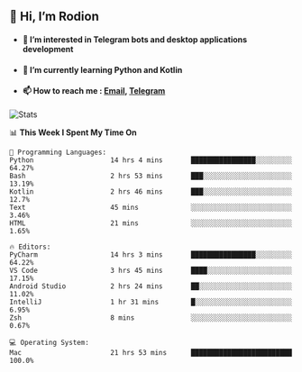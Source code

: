 ## 👋 Hi, I’m Rodion
- #### 👀 I’m interested in Telegram bots and desktop applications development
- #### 🌱 I’m currently learning Python and Kotlin
- #### 📫 How to reach me : [Email](mailto:me@lavn.ml), [Telegram](https://t.me/fast_geek)

![Stats](https://github-readme-stats.vercel.app/api?username=fast-geek&show_icons=true&theme=react&hide=issues&count_private=true&layout=compact)


<!--START_SECTION:waka-->
📊 **This Week I Spent My Time On** 

```text
💬 Programming Languages: 
Python                   14 hrs 4 mins       ████████████████░░░░░░░░░   64.27% 
Bash                     2 hrs 53 mins       ███░░░░░░░░░░░░░░░░░░░░░░   13.19% 
Kotlin                   2 hrs 46 mins       ███░░░░░░░░░░░░░░░░░░░░░░   12.7% 
Text                     45 mins             ░░░░░░░░░░░░░░░░░░░░░░░░░   3.46% 
HTML                     21 mins             ░░░░░░░░░░░░░░░░░░░░░░░░░   1.65%

🔥 Editors: 
PyCharm                  14 hrs 3 mins       ████████████████░░░░░░░░░   64.22% 
VS Code                  3 hrs 45 mins       ████░░░░░░░░░░░░░░░░░░░░░   17.15% 
Android Studio           2 hrs 24 mins       ██░░░░░░░░░░░░░░░░░░░░░░░   11.02% 
IntelliJ                 1 hr 31 mins        █░░░░░░░░░░░░░░░░░░░░░░░░   6.95% 
Zsh                      8 mins              ░░░░░░░░░░░░░░░░░░░░░░░░░   0.67%

💻 Operating System: 
Mac                      21 hrs 53 mins      █████████████████████████   100.0%

```


<!--END_SECTION:waka-->
